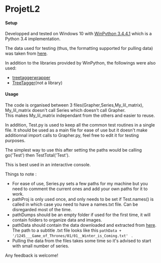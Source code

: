 # ProjetL2

#### Setup

Developped and tested on Windows 10 with [WinPython 3.4.4.1](https://winpython.github.io/) which is a Python 3.4 implementation.

The data used for testing (thus, the formatting supported for pulling data) was taken from [here](http://www-connex.lip6.fr/~baskiotisn/pldac//addic7ed.tgz).

In addition to the libraries provided by WinPython, the followings were also used:  
- [treetaggerwrapper](https://perso.limsi.fr/pointal/dev:treetaggerwrapper)  
- [TreeTagger](http://www.cis.uni-muenchen.de/~schmid/tools/TreeTagger/)(not a library)

#### Usage

The code is organised between 3 files(Grapher,Series,My_lil_matrix), My_lil_matrix doesn't call Series which doesn't call Grapher.  
This makes My_lil_matrix independant from the others and easier to reuse.

In addition, Test.py is used to keep all the common test routines in a single file. It should be used as a main file for ease of use but it doesn't make additionnal import calls to Grapher.py, feel free to edit it for testing purposes.

The simplest way to use this after setting the paths would be calling go('Test') then TestTotal('Test').

This is best used in an interactive console.

Things to note : 
- For ease of use, Series.py sets a few paths for my machine but you need to comment the current ones and add your own paths for it to work.  
- pathProj is only used once, and only needs to be set if Test.names() is called in which case you need to have a names.txt file. Can be disregarded most of the time. 
- pathDumps should be an empty folder if used for the first time, it will contain folders to organize data and images.  
- pathData should contain the data downloaded and extracted from [here](http://www-connex.lip6.fr/~baskiotisn/pldac//addic7ed.tgz). The path to a subtitle .txt file looks like this  `pathData + '/1245___Game_of_Thrones/01/01__Winter_is_Coming.txt' ` . 
- Pulling the data from the files takes some time so it's advised to start with small number of series.

Any feedback is welcome!

